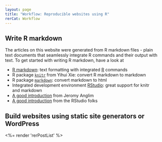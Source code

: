 ```yaml
---
layout: page
title: "Workflow: Reproducible websites using R"
rerCat: Workflow
---
```


Write R markdown
-------------------------

The articles on this website were generated from R markdown files - plain text documents that seamlessly integrate R commands and their output with text. To get started with writing R markdown, have a look at

 - [R markdown](http://www.rstudio.org/docs/r_markdown): text formatting with integrated [R](http://www.r-project.org/) commands
 - R package [`knitr`](http://yihui.name/knitr/) from Yihui Xie: convert R markdown to markdown
 - R package [`markdown`](http://cran.r-project.org/package=markdown): convert markdown to html
 - Integrated development environment [RStudio](http://www.rstudio.org/): great support for knitr and markdown
 - [A good introduction](http://jeromyanglim.blogspot.de/2012/05/getting-started-with-r-markdown-knitr.html) from Jeromy Anglim
 - [A good introduction](http://www.rstudio.org/docs/authoring/using_markdown) from the RStudio folks

Build websites using static site generators or WordPress
----------------

<%= render 'rerPostList' %>
